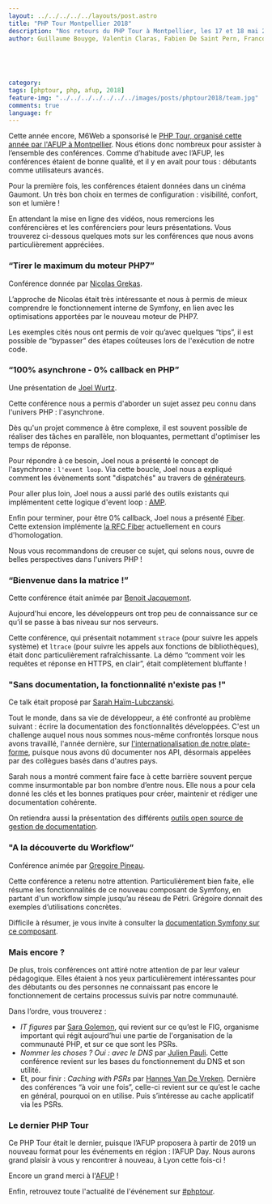 ```yaml
---
layout: ../../../../../layouts/post.astro
title: "PHP Tour Montpellier 2018"
description: "Nos retours du PHP Tour à Montpellier, les 17 et 18 mai 2018"
author: Guillaume Bouyge, Valentin Claras, Fabien De Saint Pern, Francois-Xavier Gaberan, Héléna Hiraux, Pascal Martin


  
  
  
category:
tags: [phptour, php, afup, 2018]
feature-img: "../../../../../../../images/posts/phptour2018/team.jpg"
comments: true
language: fr
---
```


Cette année encore, M6Web a sponsorisé le [PHP Tour, organisé cette année par l'AFUP à Montpellier](https://event.afup.org/en/phptourmontpellier2018/).
Nous étions donc nombreux pour assister à l’ensemble des conférences. Comme d’habitude avec l’AFUP, les conférences étaient de bonne qualité, et il y en avait pour tous : débutants comme utilisateurs avancés.

Pour la première fois, les conférences étaient données dans un cinéma Gaumont. Un très bon choix en termes de configuration : visibilité, confort, son et lumière !

En attendant la mise en ligne des vidéos, nous remercions les conférencières et les conférenciers pour leurs présentations. Vous trouverez ci-dessous quelques mots sur les conférences que nous avons particulièrement appréciées.


### “Tirer le maximum du moteur PHP7”

Conférence donnée par [Nicolas Grekas](https://twitter.com/nicolasgrekas).

L’approche de Nicolas était très intéressante et nous à permis de mieux comprendre le fonctionnement interne de Symfony, en lien avec les optimisations apportées par le nouveau moteur de PHP7.

Les exemples cités nous ont permis de voir qu’avec quelques “tips”, il est possible de “bypasser” des étapes coûteuses lors de l'exécution de notre code.


### “100% asynchrone - 0% callback en PHP”

Une présentation de [Joel Wurtz](https://twitter.com/joelwurtz).

Cette conférence nous a permis d'aborder un sujet assez peu connu dans l'univers PHP : l'asynchrone.

Dès qu'un projet commence à être complexe, il est souvent possible de réaliser des tâches en parallèle, non bloquantes, permettant d'optimiser les temps de réponse.

Pour répondre à ce besoin, Joel nous a présenté le concept de l'asynchrone : `l'event loop`.
Via cette boucle, Joel nous a expliqué comment les évènements sont "dispatchés" au travers de [générateurs](https://php.net/manual/en/language.generators.overview.php).

Pour aller plus loin, Joel nous a aussi parlé des outils existants qui implémentent cette logique d'event loop : [AMP](https://github.com/amphp/amp).

Enfin pour terminer, pour être 0% callback, Joel nous a présenté [Fiber](https://github.com/fiberphp/fiber-ext). Cette extension implémente [la RFC Fiber](https://wiki.php.net/rfc/fiber) actuellement en cours d'homologation.

Nous vous recommandons de creuser ce sujet, qui selons nous, ouvre de belles perspectives dans l'univers PHP !


### “Bienvenue dans la matrice !”

Cette conférence était animée par [Benoit Jacquemont](https://twitter.com/@bjacquemont).

Aujourd'hui encore, les développeurs ont trop peu de connaissance sur ce qu’il se passe à bas niveau sur nos serveurs.

Cette conférence, qui présentait notamment `strace` (pour suivre les appels système) et `ltrace` (pour suivre les appels aux fonctions de bibliothèques), était donc particulièrement rafraîchissante. La démo “comment voir les requêtes et réponse en HTTPS, en clair”, était complètement bluffante !


### "Sans documentation, la fonctionnalité n'existe pas !"

Ce talk était proposé par [Sarah Haïm-Lubczanski](https://twitter.com/sarahhaim).

Tout le monde, dans sa vie de développeur, a été confronté au problème suivant : écrire la documentation des fonctionnalités développées. 
C'est un challenge auquel nous nous sommes nous-même confrontés lorsque nous avons travaillé, l'année dernière, sur [l'internationalisation de notre plate-forme](/6play/6play-goes-international/), puisque nous avons dû documenter nos API, désormais appelées par des collègues basés dans d'autres pays.

Sarah nous a montré comment faire face à cette barrière souvent perçue comme insurmontable par bon nombre d’entre nous.
Elle nous a pour cela donné les clés et les bonnes pratiques pour créer, maintenir et rédiger une documentation cohérente.

On retiendra aussi la présentation des différents [outils open source de gestion de documentation](https://www.staticgen.com/).


### "A la découverte du Workflow”

Conférence animée par [Gregoire Pineau](https://twitter.com/lyrixx).

Cette conférence a retenu notre attention. Particulièrement bien faite, elle résume les fonctionnalités de ce nouveau composant de Symfony, en partant d'un workflow simple jusqu’au réseau de Pétri. Grégoire donnait des exemples d’utilisations concrètes.

Difficile à résumer, je vous invite à consulter la [documentation Symfony sur ce composant](https://symfony.com/doc/current/components/workflow.html).


### Mais encore ?

De plus, trois conférences ont attiré notre attention de par leur valeur pédagogique. Elles étaient à nos yeux particulièrement  intéressantes pour des débutants ou des personnes ne connaissant pas encore le fonctionnement de certains processus suivis par notre communauté.

Dans l’ordre, vous trouverez :

 * *IT figures* par [Sara Golemon](https://twitter.com/SaraMG), qui revient sur ce qu’est le FIG, organisme important qui régit aujourd’hui une partie de l'organisation de la communauté PHP, et sur ce que sont les PSRs.
 * *Nommer les choses ? Oui : avec le DNS* par [Julien Pauli](https://twitter.com/julienPauli). Cette conférence revient sur les bases du fonctionnement du DNS et son utilité.
 * Et, pour finir : *Caching with PSRs* par [Hannes Van De Vreken](https://twitter.com/hannesvdvreken). Dernière des conférences “à voir une fois”, celle-ci revient sur ce qu’est le cache en général, pourquoi on en utilise. Puis s’intéresse au cache applicatif via les PSRs.


### Le dernier PHP Tour

Ce PHP Tour était le dernier, puisque l’AFUP proposera à partir de 2019 un nouveau format pour les événements en région : l’AFUP Day. Nous aurons grand plaisir à vous y rencontrer à nouveau, à Lyon cette fois-ci !

Encore un grand merci à l'[AFUP](https://twitter.com/afup) !

Enfin, retrouvez toute l'actualité de l'événement sur [#phptour](https://twitter.com/hashtag/phptour?src=hash).
